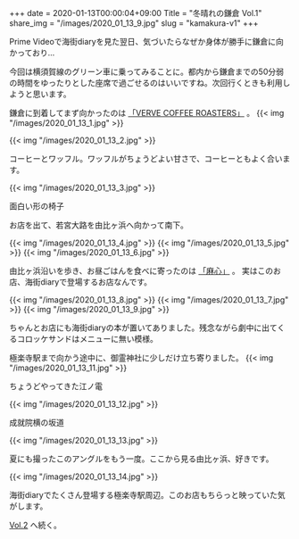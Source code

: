 +++
date  = 2020-01-13T00:00:04+09:00
Title = "冬晴れの鎌倉 Vol.1"
share_img = "/images/2020_01_13_9.jpg"
slug = "kamakura-v1"
+++

Prime Videoで海街diaryを見た翌日、気づいたらなぜか身体が勝手に鎌倉に向かっており...<br>

今回は横須賀線のグリーン車に乗ってみることに。都内から鎌倉までの50分弱の時間をゆったりとした座席で過ごせるのはいいですね。次回行くときも利用しようと思います。

鎌倉に到着してまず向かったのは <a href="https://vervecoffee.jp/pages/kamakura">「VERVE COFFEE ROASTERS」</a> 。
{{< img "/images/2020_01_13_1.jpg" >}}

{{< img "/images/2020_01_13_2.jpg" >}}
<p class="caption">コーヒーとワッフル。ワッフルがちょうどよい甘さで、コーヒーともよく合います。</p>

{{< img "/images/2020_01_13_3.jpg" >}}
<p class="caption">面白い形の椅子</p>

お店を出て、若宮大路を由比ヶ浜へ向かって南下。

{{< img "/images/2020_01_13_4.jpg" >}}
{{< img "/images/2020_01_13_5.jpg" >}}
{{< img "/images/2020_01_13_6.jpg" >}}


由比ヶ浜沿いを歩き、お昼ごはんを食べに寄ったのは <a href="https://sites.google.com/site/magokorokamakura/">「麻心」</a> 。
実はこのお店、海街diaryで登場するお店なんです。

{{< img "/images/2020_01_13_8.jpg" >}}
{{< img "/images/2020_01_13_7.jpg" >}}
{{< img "/images/2020_01_13_9.jpg" >}}
<p class="caption">ちゃんとお店にも海街diaryの本が置いてありました。残念ながら劇中に出てくるコロッケサンドはメニューに無い模様。</p>

極楽寺駅まで向かう途中に、御霊神社に少しだけ立ち寄りました。
{{< img "/images/2020_01_13_11.jpg" >}}
<p class="caption">ちょうどやってきた江ノ電</p>
{{< img "/images/2020_01_13_12.jpg" >}}
<p class="caption">成就院横の坂道</p>
{{< img "/images/2020_01_13_13.jpg" >}}
<p class="caption">夏にも撮ったこのアングルをもう一度。ここから見る由比ヶ浜、好きです。</p>
{{< img "/images/2020_01_13_14.jpg" >}}
<p class="caption">海街diaryでたくさん登場する極楽寺駅周辺。このお店もちらっと映っていた気がします。</p>

<a href="https://photos.dream-exp.net/2020/01/kamakura-v2/">Vol.2</a> へ続く。